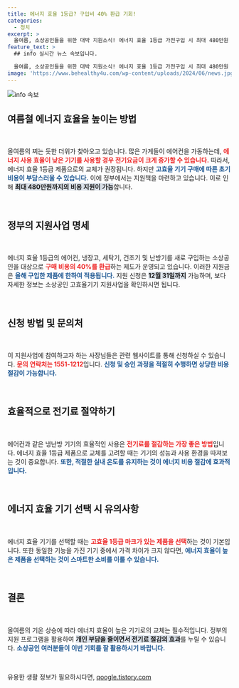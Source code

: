 ```yaml
---
title: 에너지 효율 1등급? 구입비 40% 환급 기회!
categories:
  - 정치
excerpt: >
  올여름, 소상공인들을 위한 대박 지원소식! 에너지 효율 1등급 가전구입 시 최대 480만원 환급, 더위도 전기요금도 걱정 없애세요! 12월까지 신청 가능!
feature_text: >
  ## info 실시간 뉴스 속보입니다.

  올여름, 소상공인들을 위한 대박 지원소식! 에너지 효율 1등급 가전구입 시 최대 480만원 환급, 더위도 전기요금도 걱정 없애세요! 12월까지 신청 가능!
image: 'https://www.behealthy4u.com/wp-content/uploads/2024/06/news.jpg'
---
```


<p><img src="https://www.behealthy4u.com/wp-content/uploads/2024/06/news.jpg" alt="info 속보" /></p>

<h2 data-ke-size="size26">여름철 에너지 효율을 높이는 방법</h2>

<p data-ke-size="size16">&nbsp;</p>

<p>올여름의 찌는 듯한 더위가 찾아오고 있습니다. 많은 가게들이 에어컨을 가동하는데, <b><span style="color: #ee2323;">에너지 사용 효율이 낮은 기기를 사용할 경우 전기요금이 크게 증가할 수 있습니다.</span></b> 따라서, 에너지 효율 1등급 제품으로의 교체가 권장됩니다. 하지만 <b><span style="color: #1a5490;">고효율 기기 구매에 따른 초기 비용이 부담스러울 수 있습니다.</span></b> 이에 정부에서는 지원책을 마련하고 있습니다. 이로 인해 <b><span style="background-color: #21538527;">최대 480만원까지의 비용 지원이 가능</span></b>합니다.</p>

<p data-ke-size="size16">&nbsp;</p>

<h2 data-ke-size="size26">정부의 지원사업 명세</h2>

<p data-ke-size="size16">&nbsp;</p>

<p>에너지 효율 1등급의 에어컨, 냉장고, 세탁기, 건조기 및 난방기를 새로 구입하는 소상공인을 대상으로 <b><span style="color: #ee2323;">구매 비용의 40%를 환급</span></b>하는 제도가 운영되고 있습니다. 이러한 지원금은 <b><span style="color: #1a5490;">올해 구입한 제품에 한하여 적용됩니다.</span></b> 지원 신청은 <b><span style="background-color: #21538527;">12월 31일까지</span></b> 가능하며, 보다 자세한 정보는 소상공인 고효율기기 지원사업을 확인하시면 됩니다.</p>

<p data-ke-size="size16">&nbsp;</p>

<h2 data-ke-size="size26">신청 방법 및 문의처</h2>

<p data-ke-size="size16">&nbsp;</p>

<p>이 지원사업에 참여하고자 하는 사장님들은 관련 웹사이트를 통해 신청하실 수 있습니다. <b><span style="color: #ee2323;">문의 연락처는 1551-1212</span></b>입니다. <b><span style="color: #1a5490;">신청 및 승인 과정을 적절히 수행하면 상당한 비용 절감이 가능합니다.</span></b></p>

<p data-ke-size="size16">&nbsp;</p>

<h2 data-ke-size="size26">효율적으로 전기료 절약하기</h2>

<p data-ke-size="size16">&nbsp;</p>

<p>에어컨과 같은 냉난방 기기의 효율적인 사용은 <b><span style="color: #ee2323;">전기료를 절감하는 가장 좋은 방법</span></b>입니다. 에너지 효율 1등급 제품으로 교체를 고려할 때는 기기의 성능과 사용 환경을 따져보는 것이 중요합니다. <b><span style="color: #1a5490;">또한, 적절한 실내 온도를 유지하는 것이 에너지 비용 절감에 효과적입니다.</span></b></p>

<p data-ke-size="size16">&nbsp;</p>

<h2 data-ke-size="size26">에너지 효율 기기 선택 시 유의사항</h2>

<p data-ke-size="size16">&nbsp;</p>

<p>에너지 효율 기기를 선택할 때는 <b><span style="color: #ee2323;">고효율 1등급 마크가 있는 제품을 선택</span></b>하는 것이 기본입니다. 또한 동일한 기능을 가진 기기 중에서 가격 차이가 크지 않다면, <b><span style="color: #1a5490;">에너지 효율이 높은 제품을 선택하는 것이 스마트한 소비를 이룰 수 있습니다.</span></b></p>

<p data-ke-size="size16">&nbsp;</p>

<h2 data-ke-size="size26">결론</h2>

<p data-ke-size="size16">&nbsp;</p>

<p>올여름의 기온 상승에 따라 에너지 효율이 높은 기기로의 교체는 필수적입니다. 정부의 지원 프로그램을 활용하여 <b><span style="background-color: #21538527;">개인 부담을 줄이면서 전기료 절감의 효과</span></b>를 누릴 수 있습니다. <b><span style="color: #1a5490;">소상공인 여러분들이 이번 기회를 잘 활용하시기 바랍니다.</span></b></p>

<p data-ke-size="size16">&nbsp;</p>
유용한 생활 정보가 필요하시다면, <a href="https://qoogle.tistory.com" rel="dofollow">qoogle.tistory.com</a>


